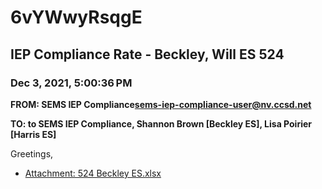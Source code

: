 # 6vYWwyRsqgE
## IEP Compliance Rate - Beckley, Will ES 524
### Dec 3, 2021, 5:00:36 PM
**FROM: SEMS IEP Compliance<sems-iep-compliance-user@nv.ccsd.net>**

**TO: to SEMS IEP Compliance, Shannon Brown [Beckley ES], Lisa Poirier [Harris ES]**


Greetings,  





* [Attachment: 524 Beckley ES.xlsx](6vYWwyRsqgE-attachment-1.xlsx)
